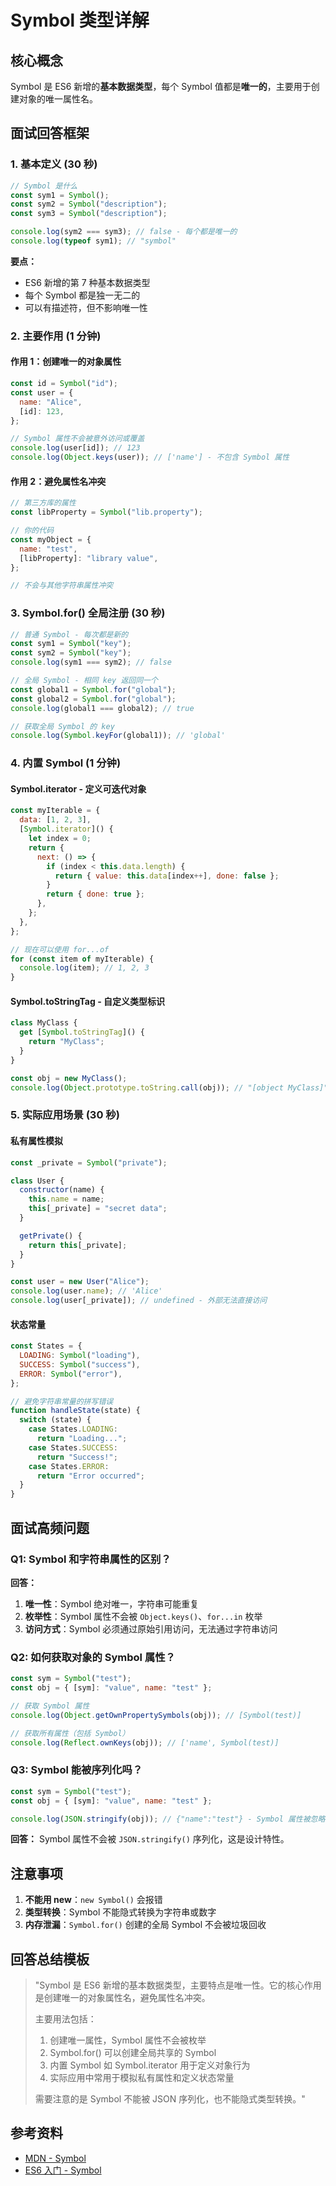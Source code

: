 # Symbol 类型详解

## 核心概念

Symbol 是 ES6 新增的**基本数据类型**，每个 Symbol 值都是**唯一的**，主要用于创建对象的唯一属性名。

## 面试回答框架

### 1. 基本定义 (30 秒)

```javascript
// Symbol 是什么
const sym1 = Symbol();
const sym2 = Symbol("description");
const sym3 = Symbol("description");

console.log(sym2 === sym3); // false - 每个都是唯一的
console.log(typeof sym1); // "symbol"
```

**要点：**

- ES6 新增的第 7 种基本数据类型
- 每个 Symbol 都是独一无二的
- 可以有描述符，但不影响唯一性

### 2. 主要作用 (1 分钟)

#### 作用 1：创建唯一的对象属性

```javascript
const id = Symbol("id");
const user = {
  name: "Alice",
  [id]: 123,
};

// Symbol 属性不会被意外访问或覆盖
console.log(user[id]); // 123
console.log(Object.keys(user)); // ['name'] - 不包含 Symbol 属性
```

#### 作用 2：避免属性名冲突

```javascript
// 第三方库的属性
const libProperty = Symbol("lib.property");

// 你的代码
const myObject = {
  name: "test",
  [libProperty]: "library value",
};

// 不会与其他字符串属性冲突
```

### 3. Symbol.for() 全局注册 (30 秒)

```javascript
// 普通 Symbol - 每次都是新的
const sym1 = Symbol("key");
const sym2 = Symbol("key");
console.log(sym1 === sym2); // false

// 全局 Symbol - 相同 key 返回同一个
const global1 = Symbol.for("global");
const global2 = Symbol.for("global");
console.log(global1 === global2); // true

// 获取全局 Symbol 的 key
console.log(Symbol.keyFor(global1)); // 'global'
```

### 4. 内置 Symbol (1 分钟)

#### Symbol.iterator - 定义可迭代对象

```javascript
const myIterable = {
  data: [1, 2, 3],
  [Symbol.iterator]() {
    let index = 0;
    return {
      next: () => {
        if (index < this.data.length) {
          return { value: this.data[index++], done: false };
        }
        return { done: true };
      },
    };
  },
};

// 现在可以使用 for...of
for (const item of myIterable) {
  console.log(item); // 1, 2, 3
}
```

#### Symbol.toStringTag - 自定义类型标识

```javascript
class MyClass {
  get [Symbol.toStringTag]() {
    return "MyClass";
  }
}

const obj = new MyClass();
console.log(Object.prototype.toString.call(obj)); // "[object MyClass]"
```

### 5. 实际应用场景 (30 秒)

#### 私有属性模拟

```javascript
const _private = Symbol("private");

class User {
  constructor(name) {
    this.name = name;
    this[_private] = "secret data";
  }

  getPrivate() {
    return this[_private];
  }
}

const user = new User("Alice");
console.log(user.name); // 'Alice'
console.log(user[_private]); // undefined - 外部无法直接访问
```

#### 状态常量

```javascript
const States = {
  LOADING: Symbol("loading"),
  SUCCESS: Symbol("success"),
  ERROR: Symbol("error"),
};

// 避免字符串常量的拼写错误
function handleState(state) {
  switch (state) {
    case States.LOADING:
      return "Loading...";
    case States.SUCCESS:
      return "Success!";
    case States.ERROR:
      return "Error occurred";
  }
}
```

## 面试高频问题

### Q1: Symbol 和字符串属性的区别？

**回答：**

1. **唯一性**：Symbol 绝对唯一，字符串可能重复
2. **枚举性**：Symbol 属性不会被 `Object.keys()`、`for...in` 枚举
3. **访问方式**：Symbol 必须通过原始引用访问，无法通过字符串访问

### Q2: 如何获取对象的 Symbol 属性？

```javascript
const sym = Symbol("test");
const obj = { [sym]: "value", name: "test" };

// 获取 Symbol 属性
console.log(Object.getOwnPropertySymbols(obj)); // [Symbol(test)]

// 获取所有属性（包括 Symbol）
console.log(Reflect.ownKeys(obj)); // ['name', Symbol(test)]
```

### Q3: Symbol 能被序列化吗？

```javascript
const sym = Symbol("test");
const obj = { [sym]: "value", name: "test" };

console.log(JSON.stringify(obj)); // {"name":"test"} - Symbol 属性被忽略
```

**回答：** Symbol 属性不会被 `JSON.stringify()` 序列化，这是设计特性。

## 注意事项

1. **不能用 new**：`new Symbol()` 会报错
2. **类型转换**：Symbol 不能隐式转换为字符串或数字
3. **内存泄漏**：`Symbol.for()` 创建的全局 Symbol 不会被垃圾回收

## 回答总结模板

> "Symbol 是 ES6 新增的基本数据类型，主要特点是唯一性。它的核心作用是创建唯一的对象属性名，避免属性名冲突。
>
> 主要用法包括：
>
> 1. 创建唯一属性，Symbol 属性不会被枚举
> 2. Symbol.for() 可以创建全局共享的 Symbol
> 3. 内置 Symbol 如 Symbol.iterator 用于定义对象行为
> 4. 实际应用中常用于模拟私有属性和定义状态常量
>
> 需要注意的是 Symbol 不能被 JSON 序列化，也不能隐式类型转换。"

## 参考资料

- [MDN - Symbol](https://developer.mozilla.org/zh-CN/docs/Web/JavaScript/Reference/Global_Objects/Symbol)
- [ES6 入门 - Symbol](https://es6.ruanyifeng.com/#docs/symbol)

